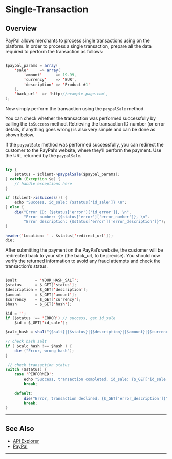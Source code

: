 # Single-Transaction


## Overview

PayPal allows merchants to process single transactions using on the platform. In order to process a single transaction,  prepare all the data required to perform the transaction as follows:

```java

$paypal_params = array(
    'sale'     => array(
        'amount'      => 19.99,
        'currency'    => 'EUR',
        'description' => 'Product #1'
    ),
    'back_url'  => 'http://example-page.com',
);

```
Now simply perform the transaction using the `paypalSale` method.

You can check whether the transaction was performed successfully by calling the `isSuccess` method.
Retrieving the transaction ID number (or error details, if anything goes wrong) is also very simple and can be done as shown below.

If the `paypalSale` method was performed successfully, you can redirect the customer to the PayPal’s website, where they’ll perform the payment. Use the URL returned by the `paypalSale`.

```java

try {
    $status = $client->paypalSale($paypal_params);
} catch (Exception $e) {
    // handle exceptions here
}  

if ($client->isSuccess()) {
    echo "Success, id_sale: {$status['id_sale']} \n";
} else {
    die("Error ID: {$status['error']['id_error']}, \n".
        "Error number: {$status['error']['error_number']}, \n".
        "Error description: {$status['error']['error_description']}");
}

header('Location: ' . $status['redirect_url']);
die;

```

After submitting the payment on the PayPal’s website, the customer will be redirected back to your site (the back_url, to be precise). You should now verify the returned information to avoid any fraud attempts and check the transaction’s status.

```java

$salt        = 'YOUR_HASH_SALT';
$status      = $_GET['status'];
$description = $_GET['description'];
$amount      = $_GET['amount'];
$currency    = $_GET['currency'];
$hash        = $_GET['hash'];

$id = '';
if ($status !== 'ERROR') // success, get id_sale
    $id = $_GET['id_sale'];

$calc_hash = sha1("{$salt}|{$status}|{$description}|{$amount}|{$currency}|{$id}");

// check hash salt
if ( $calc_hash !== $hash ) {
    die ("Error, wrong hash");
}

 // check transaction status
switch ($status) {
    case 'PERFORMED':
        echo "Success, transaction completed, id_sale: {$_GET['id_sale']}";
        break;
       
    default:
        die("Error, transaction declined, {$_GET['error_description']}");
        break;
}

```

---

## See Also
- [API Explorer](../api/?type=post&path=/payments/v1/charges)
- [PayPal](?path=docs/Online-Mobile-Digital/Wallets-AltPayments/PayPal/PayPal.md)

---
